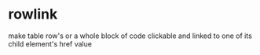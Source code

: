 rowlink
=======

make table row's or a whole block of code clickable and linked to one of its child element's href value
